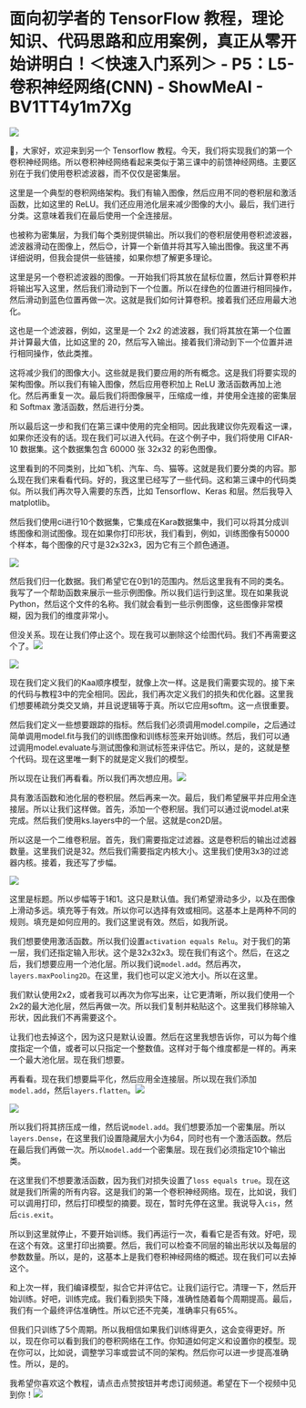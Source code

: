 # 面向初学者的 TensorFlow 教程，理论知识、代码思路和应用案例，真正从零开始讲明白！＜快速入门系列＞ - P5：L5- 卷积神经网络(CNN) - ShowMeAI - BV1TT4y1m7Xg

![](img/f02af098f9ad70406fc18680eac4bd94_0.png)

🎼，大家好，欢迎来到另一个 Tensorflow 教程。今天，我们将实现我们的第一个卷积神经网络。所以卷积神经网络看起来类似于第三课中的前馈神经网络。主要区别在于我们使用卷积滤波器，而不仅仅是密集层。

这里是一个典型的卷积网络架构。我们有输入图像，然后应用不同的卷积层和激活函数，比如这里的 ReLU。我们还应用池化层来减少图像的大小。最后，我们进行分类。这意味着我们在最后使用一个全连接层。

也被称为密集层，为我们每个类别提供输出。所以我们的卷积层使用卷积滤波器，滤波器滑动在图像上，然后😊，计算一个新值并将其写入输出图像。我这里不再详细说明，但我会提供一些链接，如果你想了解更多理论。

这里是另一个卷积滤波器的图像。一开始我们将其放在鼠标位置，然后计算卷积并将输出写入这里，然后我们滑动到下一个位置。所以在绿色的位置进行相同操作，然后滑动到蓝色位置再做一次。这就是我们如何计算卷积。接着我们还应用最大池化。

这也是一个滤波器，例如，这里是一个 2x2 的滤波器，我们将其放在第一个位置并计算最大值，比如这里的 20，然后写入输出。接着我们滑动到下一个位置并进行相同操作，依此类推。

这将减少我们的图像大小。这些就是我们要应用的所有概念。这是我们将要实现的架构图像。所以我们有输入图像，然后应用卷积加上 ReLU 激活函数再加上池化。然后再重复一次。最后我们将图像展平，压缩成一维，并使用全连接的密集层和 Softmax 激活函数，然后进行分类。

所以最后这一步和我们在第三课中使用的完全相同。因此我建议你先观看这一课，如果你还没有的话。现在我们可以进入代码。在这个例子中，我们将使用 CIFAR-10 数据集。这个数据集包含 60000 张 32x32 的彩色图像。

这里看到的不同类别，比如飞机、汽车、鸟、猫等。这就是我们要分类的内容。那么现在我们来看看代码。好的，我这里已经写了一些代码。这和第三课中的代码类似。所以我们再次导入需要的东西，比如 Tensorflow、Keras 和层。然后我导入 matplotlib。

然后我们使用ci进行10个数据集，它集成在Kara数据集中，我们可以将其分成训练图像和测试图像。现在如果你打印形状，我们看到，例如，训练图像有50000个样本，每个图像的尺寸是32x32x3，因为它有三个颜色通道。

![](img/f02af098f9ad70406fc18680eac4bd94_2.png)

然后我们归一化数据。我们希望它在0到1的范围内。然后这里我有不同的类名。我写了一个帮助函数来展示一些示例图像。所以我们运行到这里。现在如果我说Python，然后这个文件的名称。我们就会看到一些示例图像，这些图像非常模糊，因为我们的维度非常小。

但没关系。现在让我们停止这个。现在我可以删除这个绘图代码。我们不再需要这个了。![](img/f02af098f9ad70406fc18680eac4bd94_4.png)

![](img/f02af098f9ad70406fc18680eac4bd94_5.png)

现在我们定义我们的Kaa顺序模型，就像上次一样。这是我们需要实现的。接下来的代码与教程3中的完全相同。因此，我们再次定义我们的损失和优化器。这里我们想要稀疏分类交叉熵，并且说逻辑等于真。所以它应用softm。这一点很重要。

然后我们定义一些想要跟踪的指标。然后我们必须调用model.compile，之后通过简单调用model.fit与我们的训练图像和训练标签来开始训练。然后，我们可以通过调用model.evaluate与测试图像和测试标签来评估它。所以，是的，这就是整个代码。现在这里唯一剩下的就是定义我们的模型。

所以现在让我们再看看。所以我们再次想应用。![](img/f02af098f9ad70406fc18680eac4bd94_7.png)

具有激活函数和池化层的卷积层。然后再来一次。最后，我们希望展平并应用全连接层。所以让我们这样做。首先，添加一个卷积层。我们可以通过说model.at来完成。然后我们使用ks.layers中的一个层。这就是con2D层。

所以这是一个二维卷积层。首先，我们需要指定过滤器。这是卷积后的输出过滤器数量。这里我们说是32。然后我们需要指定内核大小。这里我们使用3x3的过滤器内核。接着，我还写了步幅。

![](img/f02af098f9ad70406fc18680eac4bd94_9.png)

这里是标题。所以步幅等于1和1。这只是默认值。我们希望滑动多少，以及在图像上滑动多远。填充等于有效。所以你可以选择有效或相同。这基本上是两种不同的规则。填充是如何应用的。我们这里说有效。然后，如我所说。

我们想要使用激活函数。所以我们设置`activation equals Relu`。对于我们的第一层，我们还指定输入形状。这个是32x32x3。现在我们有这个。然后，在这之后，我们想要应用一个池化层。所以我们说`model.add`。然后再次，`layers.maxPooling2D`。在这里，我们也可以定义池大小。所以在这里。

我们默认使用2x2，或者我可以再次为你写出来，让它更清晰，所以我们使用一个2x2的最大池化层，然后再做一次。所以我们复制并粘贴这个。这里我们移除输入形状，因此我们不再需要这个。

让我们也去掉这个，因为这只是默认设置。然后在这里我想告诉你，可以为每个维度指定一个值，或者可以只指定一个整数值。这样对于每个维度都是一样的。再来一个最大池化层。现在我们想要。

再看看。现在我们想要扁平化，然后应用全连接层。所以现在我们添加`model.add`，然后`layers.flatten`。![](img/f02af098f9ad70406fc18680eac4bd94_11.png)

![](img/f02af098f9ad70406fc18680eac4bd94_12.png)

所以我们将其挤压成一维，然后说`model.add`。我们想要添加一个密集层。所以`layers.Dense`，在这里我们设置隐藏层大小为64，同时也有一个激活函数。然后在最后我们再做一次。所以`model.add`一个密集层。现在我们必须指定10个输出类。

在这里我们不想要激活函数，因为我们对损失设置了`loss equals true`。现在这就是我们所需的所有内容。这是我们的第一个卷积神经网络。现在，比如说，我们可以调用打印，然后打印模型的摘要。现在，暂时先停在这里。我说导入`cis`，然后`cis.exit`。

所以到这里就停止，不要开始训练。我们再运行一次，看看它是否有效。好吧，现在这个有效。这里打印出摘要。然后，我们可以检查不同层的输出形状以及每层的参数数量。所以，是的，这基本上是我们卷积神经网络的概述。现在我们可以去掉这个。

和上次一样，我们编译模型，拟合它并评估它。让我们运行它。清理一下，然后开始训练。好吧，训练完成。我们看到损失下降，准确性随着每个周期提高。最后，我们有一个最终评估准确性。所以它还不完美，准确率只有65%。

但我们只训练了5个周期。所以我相信如果我们训练得更久，这会变得更好。所以，现在你可以看到我们的卷积网络在工作。你知道如何定义和设置你的模型。现在你可以，比如说，调整学习率或尝试不同的架构。然后你可以进一步提高准确性。所以，是的。

我希望你喜欢这个教程，请点击点赞按钮并考虑订阅频道。希望在下一个视频中见到你！![](img/f02af098f9ad70406fc18680eac4bd94_14.png)
